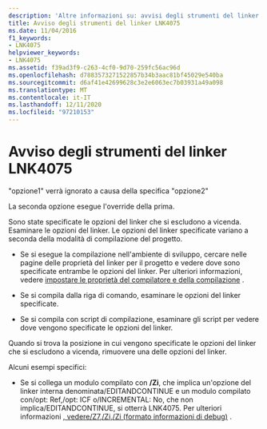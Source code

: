 ```yaml
---
description: 'Altre informazioni su: avvisi degli strumenti del linker LNK4075'
title: Avviso degli strumenti del linker LNK4075
ms.date: 11/04/2016
f1_keywords:
- LNK4075
helpviewer_keywords:
- LNK4075
ms.assetid: f39ad3f9-c263-4cf0-9d70-259fc56ac96d
ms.openlocfilehash: d7883573271522857b34b3aac81bf45029e540ba
ms.sourcegitcommit: d6af41e42699628c3e2e6063ec7b03931a49a098
ms.translationtype: MT
ms.contentlocale: it-IT
ms.lasthandoff: 12/11/2020
ms.locfileid: "97210153"
---
```

# <a name="linker-tools-warning-lnk4075"></a>Avviso degli strumenti del linker LNK4075

"opzione1" verrà ignorato a causa della specifica "opzione2"

La seconda opzione esegue l'override della prima.

Sono state specificate le opzioni del linker che si escludono a vicenda.  Esaminare le opzioni del linker.  Le opzioni del linker specificate variano a seconda della modalità di compilazione del progetto.

- Se si esegue la compilazione nell'ambiente di sviluppo, cercare nelle pagine delle proprietà del linker per il progetto e vedere dove sono specificate entrambe le opzioni del linker.  Per ulteriori informazioni, vedere [impostare le proprietà del compilatore e della compilazione](../../build/working-with-project-properties.md) .

- Se si compila dalla riga di comando, esaminare le opzioni del linker specificate.

- Se si compila con script di compilazione, esaminare gli script per vedere dove vengono specificate le opzioni del linker.

Quando si trova la posizione in cui vengono specificate le opzioni del linker che si escludono a vicenda, rimuovere una delle opzioni del linker.

Alcuni esempi specifici:

- Se si collega un modulo compilato con **/Zi**, che implica un'opzione del linker interna denominata/EDITANDCONTINUE e un modulo compilato con/opt: Ref,/opt: ICF o/INCREMENTAL: No, che non implica/EDITANDCONTINUE, si otterrà LNK4075.  Per ulteriori informazioni [, vedere/Z7,/Zi,/Zi (formato informazioni di debug)](../../build/reference/z7-zi-zi-debug-information-format.md) .
